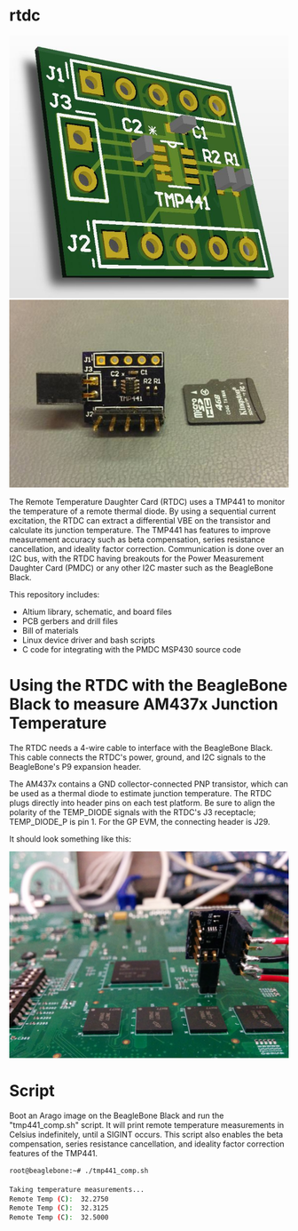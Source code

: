 rtdc
====
<img src="images/rtdc-3d-render.jpg">
<img src="images/rtdc-pcb-assembled.jpg">

The Remote Temperature Daughter Card (RTDC) uses a TMP441 to monitor the temperature of a remote thermal diode. By using a sequential current excitation, the RTDC can extract a differential VBE on the transistor and calculate its junction temperature. The TMP441 has features to improve measurement accuracy such as beta compensation, series resistance cancellation, and ideality factor correction. Communication is done over an I2C bus, with the RTDC having breakouts for the Power Measurement Daughter Card (PMDC) or any other I2C master such as the BeagleBone Black.

This repository includes:
- Altium library, schematic, and board files
- PCB gerbers and drill files
- Bill of materials
- Linux device driver and bash scripts
- C code for integrating with the PMDC MSP430 source code

<h1> Using the RTDC with the BeagleBone Black to measure AM437x Junction Temperature </h1>
The RTDC needs a 4-wire cable to interface with the BeagleBone Black. This cable connects the RTDC's power, ground, and I2C signals to the BeagleBone's P9 expansion header.

The AM437x contains a GND collector-connected PNP transistor, which can be used as a thermal diode to estimate junction temperature. The RTDC plugs directly into header pins on each test platform. Be sure to align the polarity of the TEMP_DIODE signals with the RTDC's J3 receptacle; TEMP_DIODE_P is pin 1. For the GP EVM, the connecting header is J29.

It should look something like this:

<img src="images/rtdc-am437x-gp-evm.jpg">

<h1>Script</h1>
Boot an Arago image on the BeagleBone Black and run the "tmp441_comp.sh" script. It will print remote temperature measurements in Celsius indefinitely, until a SIGINT occurs. This script also enables the beta compensation, series resistance cancellation, and ideality factor correction features of the TMP441.

```bash
root@beaglebone:~# ./tmp441_comp.sh

Taking temperature measurements...
Remote Temp (C):  32.2750
Remote Temp (C):  32.3125
Remote Temp (C):  32.5000
```
